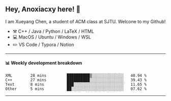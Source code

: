 <!--
**Anoxiacxy/Anoxiacxy** is a ✨ _special_ ✨ repository because its `README.md` (this file) appears on your GitHub profile.

Here are some ideas to get you started:

- 🔭 I’m currently working on ...
- 🌱 I’m currently learning ...
- 👯 I’m looking to collaborate on ...
- 🤔 I’m looking for help with ...
- 💬 Ask me about ...
- 📫 How to reach me: ...
- 😄 Pronouns: ...
- ⚡ Fun fact: ...
-->

## Hey, Anoxiacxy here! :wave:

I am Xueyang Chen, a student of ACM class at SJTU. Welcone to my Github!

-   :hammer_and_pick: C++ / Java / Python / LaTeX / HTML
-   :computer: MacOS / Ubuntu / Windows / WSL
-   :pencil2: VS Code / Typora / Notion



<!--
#### :sparkles: My followers
-->

<!--START_SECTION:top-followers-->
<!--END_SECTION:top-followers-->

---

#### :bar_chart: Weekly development breakdown

<!--START_SECTION:waka-->

```text
XML        28 mins         ██████████▒░░░░░░░░░░░░░░   40.94 %
C++        27 mins         ██████████░░░░░░░░░░░░░░░   39.43 %
Text       8 mins          ███░░░░░░░░░░░░░░░░░░░░░░   11.65 %
Other      5 mins          ██░░░░░░░░░░░░░░░░░░░░░░░   07.62 %
```

<!--END_SECTION:waka-->

---
